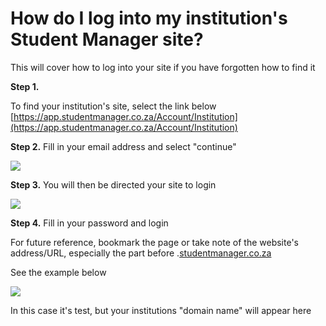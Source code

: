 
# How do I log into my institution's Student Manager site?

This will cover how to log into your site if you have forgotten how to find it


**Step 1.**

 To find your institution's site, select the link below  
[https://app.studentmanager.co.za/Account/Institution](https://app.studentmanager.co.za/Account/Institution)  
  
**Step 2.** Fill in your email address and select "continue"  

![](https://downloads.intercomcdn.com/i/o/104096997/916c54da66b0894347a60d97/image.png)

**Step 3.** You will then be directed your site to login  

![](https://downloads.intercomcdn.com/i/o/104098092/11194379a050c0dc85fcd139/image.png)

**Step 4.** Fill in your password and login

For future reference, bookmark the page or take note of the website's address/URL, especially the part before .[studentmanager.co.za](http://studentmanager.co.za/)

See the example below

![](https://downloads.intercomcdn.com/i/o/104098896/f6e0f901f38b9898668b72b1/image.png)

In this case it's test, but your institutions "domain name" will appear here
<!--stackedit_data:
eyJoaXN0b3J5IjpbMzgyOTU4MjM5XX0=
-->